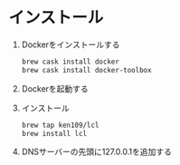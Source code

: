 # インストール
1. Dockerをインストールする
   ```bash
   brew cask install docker
   brew cask install docker-toolbox
   ```
2. Dockerを起動する

3. インストール
   ```bash
   brew tap ken109/lcl
   brew install lcl
   ```

4. DNSサーバーの先頭に127.0.0.1を追加する
